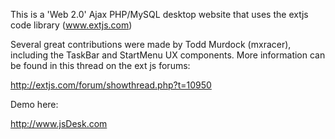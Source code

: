 This is a 'Web 2.0' Ajax PHP/MySQL desktop website that uses the extjs code library (www.extjs.com)

Several great contributions were made by Todd Murdock (mxracer), including the
TaskBar and StartMenu UX components. More information can be found in
this thread on the ext js forums:

http://extjs.com/forum/showthread.php?t=10950

Demo here:

http://www.jsDesk.com




